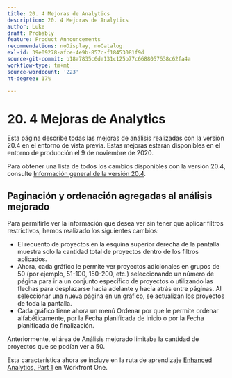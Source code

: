 ```yaml
---
title: 20. 4 Mejoras de Analytics
description: 20. 4 Mejoras de Analytics
author: Luke
draft: Probably
feature: Product Announcements
recommendations: noDisplay, noCatalog
exl-id: 39e09278-afce-4e9b-857c-f18453081f9d
source-git-commit: b18a7835c6de131c125b77c6688057638c62fa4a
workflow-type: tm+mt
source-wordcount: '223'
ht-degree: 17%

---
```


# 20. 4 Mejoras de Analytics

Esta página describe todas las mejoras de análisis realizadas con la versión 20.4 en el entorno de vista previa. Estas mejoras estarán disponibles en el entorno de producción el 9 de noviembre de 2020.

Para obtener una lista de todos los cambios disponibles con la versión 20.4, consulte [Información general de la versión 20.4](../../../product-announcements/product-releases/20.4-release-activity/20-4-release-overview.md).

## Paginación y ordenación agregadas al análisis mejorado

Para permitirle ver la información que desea ver sin tener que aplicar filtros restrictivos, hemos realizado los siguientes cambios:

* El recuento de proyectos en la esquina superior derecha de la pantalla muestra solo la cantidad total de proyectos dentro de los filtros aplicados.
* Ahora, cada gráfico le permite ver proyectos adicionales en grupos de 50 (por ejemplo, 51-100, 150-200, etc.) seleccionando un número de página para ir a un conjunto específico de proyectos o utilizando las flechas para desplazarse hacia adelante y hacia atrás entre páginas. Al seleccionar una nueva página en un gráfico, se actualizan los proyectos de toda la pantalla.
* Cada gráfico tiene ahora un menú Ordenar por que le permite ordenar alfabéticamente, por la Fecha planificada de inicio o por la Fecha planificada de finalización.

Anteriormente, el área de Análisis mejorado limitaba la cantidad de proyectos que se podían ver a 50.

Esta característica ahora se incluye en la ruta de aprendizaje [Enhanced Analytics, Part 1](https://experienceleague.adobe.com/es/docs/workfront/using/home) en Workfront One.
